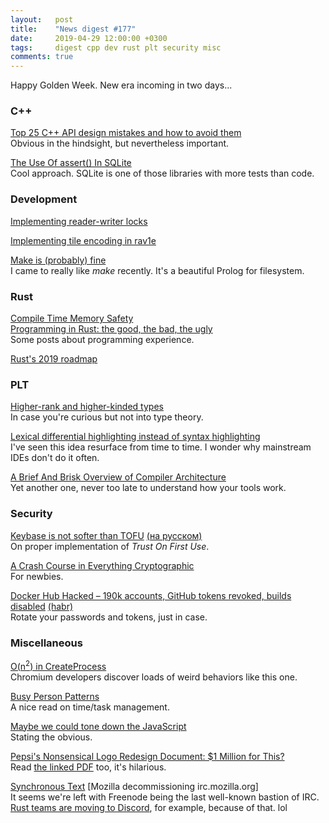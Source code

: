 ```yaml
---
layout:   post
title:    "News digest #177"
date:     2019-04-29 12:00:00 +0300
tags:     digest cpp dev rust plt security misc
comments: true
---
```


Happy Golden Week. New era incoming in two days...

### C++

[Top 25 C++ API design mistakes and how to avoid them](https://www.acodersjourney.com/top-25-cplusplus-api-design-mistakes-and-how-to-avoid-them/)<br/>
Obvious in the hindsight, but nevertheless important.

[The Use Of assert() In SQLite](https://www.sqlite.org/assert.html)<br/>
Cool approach. SQLite is one of those libraries with more tests than code.

### Development

[Implementing reader-writer locks](https://eli.thegreenplace.net/2019/implementing-reader-writer-locks/)

[Implementing tile encoding in rav1e](https://blog.rom1v.com/2019/04/implementing-tile-encoding-in-rav1e/)

[Make is (probably) fine](https://blog.yossarian.net/2019/04/23/Make-is-probably-fine)<br/>
I came to really like _make_ recently. It's a beautiful Prolog for filesystem.

### Rust

[Compile Time Memory Safety](https://kkimdev.github.io/posts/2019/04/22/Rust-Compile-Time-Memory-Safety.html)<br/>
[Programming in Rust: the good, the bad, the ugly](https://hackernoon.com/programming-in-rust-the-good-the-bad-the-ugly-d06f8d8b7738)<br/>
Some posts about programming experience.

[Rust's 2019 roadmap](https://blog.rust-lang.org/2019/04/23/roadmap.html)

### PLT

[Higher-rank and higher-kinded types](https://www.stephanboyer.com/post/115/higher-rank-and-higher-kinded-types)<br/>
In case you're curious but not into type theory.

[Lexical differential highlighting instead of syntax highlighting](https://wordsandbuttons.online/lexical_differential_highlighting_instead_of_syntax_highlighting.html)<br/>
I've seen this idea resurface from time to time. I wonder why mainstream IDEs don't do it often.

[A Brief And Brisk Overview of Compiler Architecture](https://blog.felixangell.com/compilers-brief-and-brisk)<br/>
Yet another one, never too late to understand how your tools work.

### Security

[Keybase is not softer than TOFU](https://keybase.io/blog/chat-apps-softer-than-tofu) [(на русском)](https://habr.com/ru/post/449350/)<br/>
On proper implementation of _Trust On First Use_.

[A Crash Course in Everything Cryptographic](https://medium.com/@lduck11007/a-crash-course-in-everything-cryptographic-50daa0fda482)<br/>
For newbies.

[Docker Hub Hacked – 190k accounts, GitHub tokens revoked, builds disabled](https://news.ycombinator.com/item?id=19763413) [(habr)](https://habr.com/ru/company/itsumma/blog/449746/)<br/>
Rotate your passwords and tokens, just in case.

### Miscellaneous

[O(n<sup>2</sup>) in CreateProcess](https://randomascii.wordpress.com/2019/04/21/on2-in-createprocess/)<br/>
Chromium developers discover loads of weird behaviors like this one.

[Busy Person Patterns](https://hillside.net/plop/2006/Papers/Library/PLoP%20Busy%20Person%20Pattern%20v8.pdf)<br/>
A nice read on time/task management.

[Maybe we could tone down the JavaScript](https://eev.ee/blog/2016/03/06/maybe-we-could-tone-down-the-javascript/)<br/>
Stating the obvious.

[Pepsi's Nonsensical Logo Redesign Document: $1 Million for This?](https://www.cbsnews.com/news/pepsis-nonsensical-logo-redesign-document-1-million-for-this/)<br/>
Read [the linked PDF](https://jimedwardsnrx.files.wordpress.com/2009/02/pepsi_gravitational_field.pdf) too, it's hilarious.

[Synchronous Text](http://exple.tive.org/blarg/2019/04/26/synchronous-text/) [Mozilla decommissioning irc.mozilla.org]<br/>
It seems we're left with Freenode being the last well-known bastion of IRC.<br/>
[Rust teams are moving to Discord](https://blog.rust-lang.org/2019/04/26/Mozilla-IRC-Sunset-and-the-Rust-Channel.html), for example, because of that. lol
